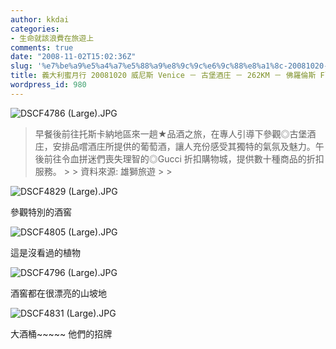 ```yaml
---
author: kkdai
categories:
- 生命就該浪費在旅遊上
comments: true
date: "2008-11-02T15:02:36Z"
slug: '%e7%be%a9%e5%a4%a7%e5%88%a9%e8%9c%9c%e6%9c%88%e8%a1%8c-20081020-%e5%a8%81%e5%b0%bc%e6%96%af-venice-%ef%bc%8d-%e5%8f%a4%e5%a0%a1%e9%85%92%e5%ba%84-%ef%bc%8d-262km-%ef%bc%8d-%e4%bd%9b%e7%be%85%e5%80%ab'
title: 義大利蜜月行 20081020 威尼斯 Venice － 古堡酒庄 － 262KM － 佛羅倫斯 Florence
wordpress_id: 980
---
```


![DSCF4786 (Large).JPG](http://farm4.static.flickr.com/3288/2994743324_2c9f28e30b.jpg)

<blockquote>早餐後前往托斯卡納地區來一趟★品酒之旅，在專人引導下參觀◎古堡酒庄，安排品嚐酒庄所提供的葡萄酒，讓人充份感受其獨特的氣氛及魅力。午後前往令血拼迷們喪失理智的◎Gucci 折扣購物城，提供數十種商品的折扣服務。  
> 
> 資料來源: 雄獅旅遊
> 
> </blockquote>


<!--more-->
 

![DSCF4829 (Large).JPG](http://farm3.static.flickr.com/2059/2993901835_6e1b557440.jpg)

參觀特別的酒窖

![DSCF4805 (Large).JPG](http://farm4.static.flickr.com/3037/2994743638_769cac5901.jpg)

這是沒看過的植物

![DSCF4796 (Large).JPG](http://farm4.static.flickr.com/3141/2993902413_19dbae672d.jpg)

酒窖都在很漂亮的山坡地

![DSCF4831 (Large).JPG](http://farm4.static.flickr.com/3046/2993902093_9ba6385c8d.jpg)

大酒桶~~~~~ 他們的招牌
